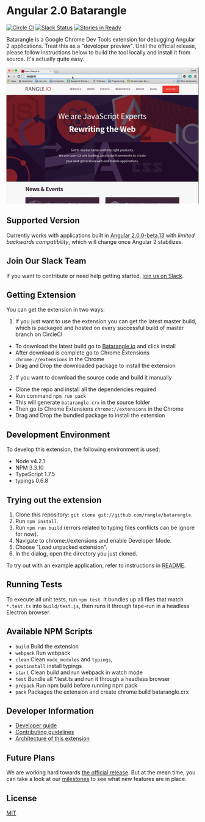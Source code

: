 # Angular 2.0 Batarangle

[![Circle CI](https://circleci.com/gh/rangle/batarangle.svg?style=svg&circle-token=7df1edad916fdc18b7bfddc60ff694871570359c)](https://circleci.com/gh/rangle/batarangle) [![Slack Status](https://batarangle-slack.herokuapp.com/badge.svg)](https://batarangle-slack.herokuapp.com)
[![Stories in Ready](https://badge.waffle.io/rangle/batarangle.svg?label=ready&title=Ready)](http://waffle.io/rangle/batarangle)

Batarangle is a Google Chrome Dev Tools extension for debugging Angular 2 applications. Treat this as a "developer preview". Until the official release, please follow instructions below to build the tool locally and install it from source. It's actually quite easy.

![Screenshot of Batarangle](images/screenloop.gif)


## Supported Version

Currently works with applications built in [Angular 2.0.0-beta.13](https://github.com/angular/angular/blob/master/CHANGELOG.md#200-beta13-2016-03-31) with _limited backwards compatibility_, which will change once Angular 2 stabilizes.

## Join Our Slack Team

If you want to contribute or need help getting started, [join us on Slack](https://batarangle-slack.herokuapp.com).

## Getting Extension

You can get the extension in two ways:

1. If you just want to use the extension you can get the latest master build, which is packaged and hosted on every successful build of master branch on CircleCI
 * To download the latest build go to [Batarangle.io](http://batarangle.io) and click install
 * After download is complete go to Chrome Extensions `chrome://extensions` in the Chrome
 * Drag and Drop the downloaded package to install the extension

2. If you want to download the source code and build it manually
 * Clone the repo and install all the dependencies required
 * Run command `npm run pack`
 * This will generate `batarangle.crx` in the source folder
 * Then go to Chrome Extensions `chrome://extensions` in the Chrome
 * Drag and Drop the bundled package to install the extension

## Development Environment

To develop this extension, the following environment is used:

* Node v4.2.1
* NPM 3.3.10
* TypeScript 1.7.5
* typings 0.6.8

## Trying out the extension

1. Clone this repository: `git clone git://github.com/rangle/batarangle`.
2. Run `npm install`.
3. Run `npm run build` (errors related to typing files conflicts can be ignore for now).
4. Navigate to chrome://extensions and enable Developer Mode.
5. Choose "Load unpacked extension".
6. In the dialog, open the directory you just cloned.

To try out with an example application, refer to instructions in [README](./example-apps/todo-mvc-example/README.md).

## Running Tests

To execute all unit tests, run `npm test`. It bundles up all files that match `*.test.ts` into `build/test.js`, then runs it through tape-run in a headless Electron browser.

## Available NPM Scripts

- `build` Build the extension
- `webpack` Run webpack
- `clean` Clean `node_modules` and `typings`,
- `postinstall` install typings
- `start` Clean build and run webpack in watch mode
- `test` Bundle all *.test.ts and run it through a headless browser
- `prepack` Run npm build before running npm pack
- `pack` Packages the extension and create chrome build batarangle.crx

## Developer Information

- [Developer guide](https://github.com/rangle/batarangle/wiki)
- [Contributing guidelines](CONTRIBUTING.md)
- [Architecture of this extension](./docs/ARCHITECTURE.md)

## Future Plans

We are working hard towards [the official release](https://github.com/rangle/batarangle/releases). But at the mean time, you can take a look at our [milestones](https://github.com/rangle/batarangle/milestones) to see what new features are in place.

## License
[MIT](LICENSE)
